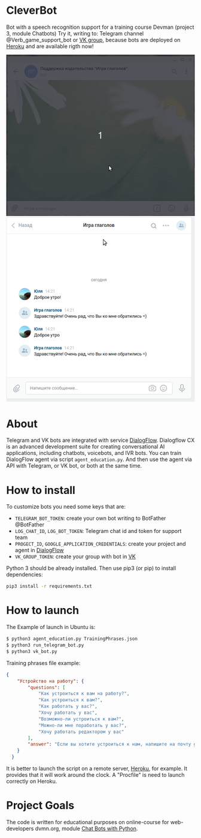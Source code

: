 # CleverBot
Bot with a speech recognition support for a  training course Devman (project 3, module Chatbots)
Try it, writing to: Telegram channel @Verb_game_support_bot or [VK group](https://vk.com/public198736597), because bots are deployed on [Heroku](heroku.com) and are available rigth now!

![tg_bot_demo](https://github.com/Yulia51188/CleverBot/blob/master/tg_bot_demo_2.gif) ![vk_bot_demo](https://github.com/Yulia51188/CleverBot/blob/master/vk_bot_demo_3.gif)

# About
Telegram and VK bots are integrated with service [DialogFlow](https://cloud.google.com/dialogflow/). Dialogflow CX is an advanced development suite for creating conversational AI applications, including chatbots, voicebots, and IVR bots. You can train DialogFlow agent via script `agent_education.py`. And then use the agent via API with Telegram, or VK bot, or both at the same time.

# How to install
To customize bots you need some keys that are:
- `TELEGRAM_BOT_TOKEN`: create your own bot writing to BotFather @BotFather
- `LOG_CHAT_ID`, `LOG_BOT_TOKEN`: Telegram chat id and token for support team
- `PROGECT_ID`, `GOOGLE_APPLICATION_CREDENTIALS`: create your project and agent in [DialogFlow](https://cloud.google.com/dialogflow/es/docs/quick/setup)
- `VK_GROUP_TOKEN`: create your group with bot in [VK](https://vk.com/dev/bots)

Python 3 should be already installed. Then use pip3 (or pip) to install dependencies:

```bash
pip3 install -r requirements.txt
```

# How to launch
The Example of launch in Ubuntu is:

```bash
$ python3 agent_education.py TrainingPhrases.json 
$ python3 run_telegram_bot.py 
$ python3 vk_bot.py 
```
Training phrases file example:
```json
{
    "Устройство на работу": {
        "questions": [
            "Как устроиться к вам на работу?",
            "Как устроиться к вам?",
            "Как работать у вас?",
            "Хочу работать у вас",
            "Возможно-ли устроиться к вам?",
            "Можно-ли мне поработать у вас?",
            "Хочу работать редактором у вас"
        ],
        "answer": "Если вы хотите устроиться к нам, напишите на почту game-of-verbs@gmail.com мини-эссе о себе и прикрепите ваше портфолио."
    }
  }
  ```
It is better to launch the script on a remote server, [Heroku](https://devcenter.heroku.com/articles/how-heroku-works), for example. It provides that it will work around the clock. A "Procfile" is need to launch correctly on Heroku.

# Project Goals

The code is written for educational purposes on online-course for web-developers dvmn.org, module [Chat Bots with Python](https://dvmn.org/modules/chat-bots/lesson/support-bot).
